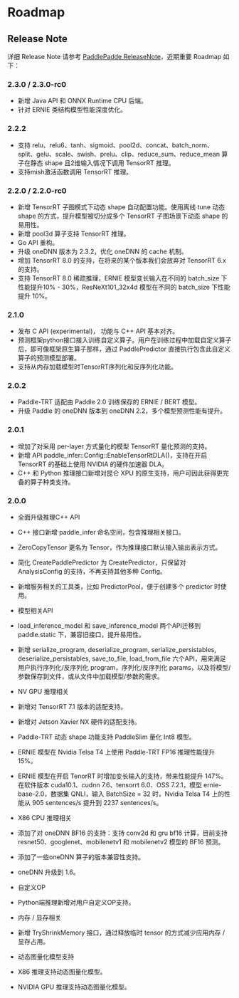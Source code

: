 
# Roadmap

## Release Note

详细 Release Note 请参考 [PaddlePadde ReleaseNote](https://github.com/PaddlePaddle/Paddle/releases)，近期重要 Roadmap 如下：

### 2.3.0 / 2.3.0-rc0

- 新增 Java API 和 ONNX Runtime CPU 后端。
- 针对 ERNIE 类结构模型性能深度优化。

### 2.2.2

- 支持 relu、relu6、tanh、sigmoid、pool2d、concat、batch_norm、split、gelu、scale、swish、prelu、clip、reduce_sum、reduce_mean 算子在静态 shape 且2维输入情况下调用 TensorRT 推理。
- 支持mish激活函数调用 TensorRT 推理。

### 2.2.0 / 2.2.0-rc0

- 新增 TensorRT 子图模式下动态 shape 自动配置功能。使用离线 tune 动态 shape 的方式，提升模型被切分成多个 TensorRT 子图场景下动态 shape 的易用性。
- 新增 pool3d 算子支持 TensorRT 推理。
- Go API 重构。
- 升级 oneDNN 版本为 2.3.2，优化 oneDNN 的 cache 机制。
- 增加 TensorRT 8.0 的支持，在将来的某个版本我们会放弃对 TensorRT 6.x 的支持。
- 支持 TensorRT 8.0 稀疏推理，ERNIE 模型变长输入在不同的 batch_size 下性能提升10% - 30%，ResNeXt101_32x4d 模型在不同的 batch_size 下性能提升 10%。

### 2.1.0

- 发布 C API (experimental)， 功能与 C++ API 基本对齐。
- 预测框架python接口接入训练自定义算子。用户在训练过程中加载自定义算子后，即可像框架原生算子那样，通过 PaddlePredictor 直接执行包含此自定义算子的预测模型部署。
- 支持从内存加载模型时TensorRT序列化和反序列化功能。

### 2.0.2

- Paddle-TRT 适配由 Paddle 2.0 训练保存的 ERNIE / BERT 模型。
- 升级 Paddle 的 oneDNN 版本到 oneDNN 2.2，多个模型预测性能有提升。

### 2.0.1
 
- 增加了对采用 per-layer 方式量化的模型 TensorRT 量化预测的支持。
- 新增 API paddle_infer::Config::EnableTensorRtDLA()，支持在开启 TensorRT 的基础上使用 NVIDIA 的硬件加速器 DLA。
- C++ 和 Python 推理接口新增对昆仑 XPU 的原生支持，用户可因此获得更完备的算子种类支持。

### 2.0.0

- 全面升级推理C++ API
 - C++ 接口新增 paddle_infer 命名空间，包含推理相关接口。
 - ZeroCopyTensor 更名为 Tensor，作为推理接口默认输入输出表示方式。
 - 简化 CreatePaddlePredictor 为 CreatePredictor，只保留对 AnalysisConfig 的支持，不再支持其他多种 Config。
 - 新增服务相关的工具类，比如 PredictorPool，便于创建多个 predictor 时使用。

- 模型相关API
 - load_inference_model 和 save_inference_model 两个API迁移到 paddle.static 下，兼容旧接口，提升易用性。
 - 新增 serialize_program, deserialize_program, serialize_persistables, deserialize_persistables, save_to_file, load_from_file 六个API，用来满足用户执行序列化/反序列化 program，序列化/反序列化 params，以及将模型/参数保存到文件，或从文件中加载模型/参数的需求。

- NV GPU 推理相关
 - 新增对 TensorRT 7.1 版本的适配支持。
 - 新增对 Jetson Xavier NX 硬件的适配支持。
 - Paddle-TRT 动态 shape 功能支持 PaddleSlim 量化 Int8 模型。
 - ERNIE 模型在 Nvidia Telsa T4 上使用 Paddle-TRT FP16 推理性能提升 15%。
 - ERNIE 模型在开启 TenorRT 时增加变长输入的支持，带来性能提升 147%。在软件版本 cuda10.1、cudnn 7.6、tensorrt 6.0、OSS 7.2.1，模型 ernie-base-2.0，数据集 QNLI，输入 BatchSize = 32 时，Nvidia Telsa T4 上的性能从 905 sentences/s 提升到 2237 sentences/s。

- X86 CPU 推理相关
 - 添加了对 oneDNN BF16 的支持：支持 conv2d 和 gru bf16 计算，目前支持 resnet50、googlenet、mobilenetv1 和 mobilenetv2 模型的 BF16 预测。
 - 添加了一些oneDNN 算子的版本兼容性支持。
 - oneDNN 升级到 1.6。

- 自定义OP
 - Python端推理新增对用户自定义OP支持。

- 内存 / 显存相关
 - 新增 TryShrinkMemory 接口，通过释放临时 tensor 的方式减少应用内存 / 显存占用。

- 动态图量化模型支持
 - X86 推理支持动态图量化模型。
 - NVIDIA GPU 推理支持动态图量化模型。


